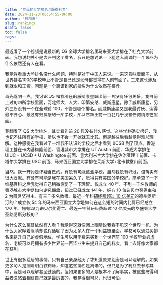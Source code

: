 ```yaml
---
title: "荒诞的大学排名与既得利益"
date: 2024-11-23T06:04:55-06:00
author: "郝鸿涛"
slug: rankings
draft: false
toc: false
tags: 
---
```


最近看了一个视频是说最新的 QS 全球大学排名里马来亚大学排在了杜克大学前面。我想说的并不是去评判这个排名，我只是想讨论一下就这么离谱的一个东西为什么依然还有人在看。

我觉得看重大学排名没什么问题，特别是对于中国人来说。一来这意味着面子，从世界排名100的学校毕业不管是自己还是父母都觉得在人前有面子。二来这也涉及到就业和工资。问题是一个离谱到家的排名为什么依然在横行。

首先说明一点，我讨论 QS 和我所在的威斯康星跌出前一百没有任何关系。我目前上过的四所学校里面，河北师大、人大、印第安纳、威斯康星，除了威斯康星，另外三所没有一个在全球前 100，不管是哪个排名。而威斯康星又是我最讨厌、读得最不开心、最没有归属感的一所学校，所以它跌出前一百我几乎没有任何情感在里面。

我翻看了 QS 大学排名。其实看到前 20 我没有什么感觉。这些学校确实很好，我也记不住所有的学校，所以也不会一开始就去比较。但是越往后看越觉得难以理解。这种感觉在我看过了一堆我不认识的学校之后才看到 UCSB 到了顶点。香港理工排在卡内基梅隆前面、香港城市大学排在 UT Austin 前面、华威大学排在 UIUC + UCSD + U Washington 前面、意大利米兰大学排在佐治亚理工前面、卡塔尔大学排在 USC 前面、马来西亚国立大学排在莱斯大学+北卡教堂山前面。

当然，我一开始是怀疑自己的。有没有可能这些学校，虽然我没有听过，但确实有很大贡献。有没有可能是我在美国呆久了，觉得只有美国的学校好。简单查了一下维基百科之后我觉得自己稍微恢复了一下理智。仅成立 40 年、不到一千名教师的香港城市大学是如何逆风翻盘，超过已经成立 141 年、拥有 13 位诺贝尔奖得主和 2 为图灵奖得主、有三千多名教师、最近一年科[研经费超过 10 亿美元](https://news.utexas.edu/2024/02/22/broad-based-research-initiatives-help-exceed-1-billion-in-annual-research-expenditures/)的德州奥斯汀的？成立仅 54 年的马来西亚国立大学是如何在这么短的时间内比肩已经成立 170 年、拥有26为诺贝尔奖得主、最近一年科研经费超过 10 亿美元的华盛顿大学圣路易斯分校的？

为什么这么离谱依然有人看？我觉得这就像闭上眼睛说我看不见这个世界一样。为什么大家睁着眼睛却说假话呢？因为太多人在一个利益链里面。学校可以通过买排名来提升自己的虚假地位，学生可以用学费来买到一个世界前 100 学校毕业的虚名、老板可以用拥有多少世界前一百毕业生来提升自己的档次。看上去好像大家都在获利。

世上有很多荒唐的事情，只有自己亲身经历了才知道原来荒唐是可以理解的。如果更多的人是揣着明白装糊涂，知道这些排名是离谱的，但只是为了利益去参与其中，我是可以理解甚至鼓励的。但如果更多的人是根本不了解事实，被这些既得利益者忽悠着相信自己就是最厉害的，我觉得很可悲，也很可怕。